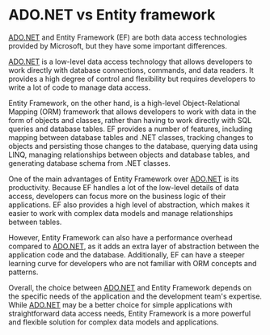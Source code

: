 # ADO.NET vs Entity framework

[ADO.NET](http://ADO.NET) and Entity Framework (EF) are both data access technologies provided by Microsoft, but they have some important differences.

[ADO.NET](http://ADO.NET) is a low-level data access technology that allows developers to work directly with database connections, commands, and data readers. It provides a high degree of control and flexibility but requires developers to write a lot of code to manage data access.

Entity Framework, on the other hand, is a high-level Object-Relational Mapping (ORM) framework that allows developers to work with data in the form of objects and classes, rather than having to work directly with SQL queries and database tables. EF provides a number of features, including mapping between database tables and .NET classes, tracking changes to objects and persisting those changes to the database, querying data using LINQ, managing relationships between objects and database tables, and generating database schema from .NET classes.

One of the main advantages of Entity Framework over [ADO.NET](http://ADO.NET) is its productivity. Because EF handles a lot of the low-level details of data access, developers can focus more on the business logic of their applications. EF also provides a high level of abstraction, which makes it easier to work with complex data models and manage relationships between tables.

However, Entity Framework can also have a performance overhead compared to [ADO.NET](http://ADO.NET), as it adds an extra layer of abstraction between the application code and the database. Additionally, EF can have a steeper learning curve for developers who are not familiar with ORM concepts and patterns.

Overall, the choice between [ADO.NET](http://ADO.NET) and Entity Framework depends on the specific needs of the application and the development team's expertise. While [ADO.NET](http://ADO.NET) may be a better choice for simple applications with straightforward data access needs, Entity Framework is a more powerful and flexible solution for complex data models and applications.